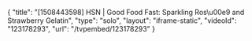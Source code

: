 {
    "title": "[1508443598] HSN | Good Food Fast: Sparkling Ros\u00e9 and Strawberry Gelatin",
    "type": "solo",
    "layout": "iframe-static",
    "videoId": "123178293",
    "url": "\/tvpembed\/123178293"
}